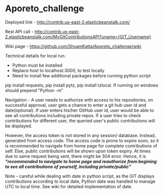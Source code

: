 # Aporeto_challenge

Deployed link - http://contrib.us-east-2.elasticbeanstalk.com/

Rest API call - http://contrib.us-east-2.elasticbeanstalk.com/MyGitContributionsAPI?uname={GIT_Username}

Wiki page - https://github.com/ShyamKatta/Aporeto_challenge/wiki

Technical details for local run.
- Python must be installed 
- Replace host to localhost:3000, to test locally
- Need to install few additional packages before running python script

pip install requests, pip install pytz, pip install tzlocal. If running on windows should prepend "Python -m"

Navigation - A user needs to authorize with access to his repositories, on successful approval, user gets a chance to enter a git hub user id and date(optional). If user enters his/her GitHub user id, user would be able to see all contributions including private repos. If a user tries to check contributions for different user, the queried user's public contributions will be displayed.

However, the access token is not stored in any session/ database. Instead, generated from access code. The access code is prone to expire soon, so it is recommended to navigate from home page for complete contributions of self. Else, public contributions will be shown upon token expiry.
At times due to same request being sent, there might be 304 error. Hence, it is **_"recommended to navigate to home page and reauthorize from begining to see all contributions of yourself, including private/public"_**

Note - careful while dealing with date in python script, as the GIT displays contributions according to local date, Python date was handled to manage UTC to local time. See wiki for detailed implementation of date.
